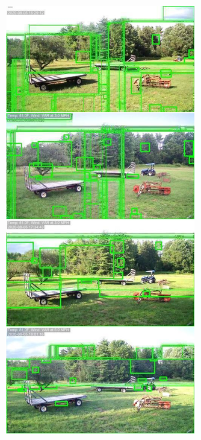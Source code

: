 ![20200805-162847-165852](in/20200805/20200805-162847-165852_0_.jpg)
![20200805-165857-172902](in/20200805/20200805-165857-172902_0_.jpg)
![20200805-172907-175912](in/20200805/20200805-172907-175912_0_.jpg)
![20200805-175917-182922](in/20200805/20200805-175917-182922_0_.jpg)
